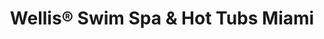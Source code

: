 ---
title: "Wellis® Swim Spa & Hot Tubs Miami"
url: /doral/wellis-r-swim-spa-and-hot-tubs-miami/
shop: shop
---